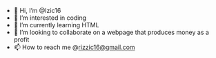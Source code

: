 - 👋 Hi, I’m @Izic16
- 👀 I’m interested in coding
- 🌱 I’m currently learning HTML
- 💞️ I’m looking to collaborate on a webpage that produces money as a profit
- 📫 How to reach me @rizzic16@gmail.com

<!---
Izic16/Izic16 is a ✨ special ✨ repository because its `README.md` (this file) appears on your GitHub profile.
You can click the Preview link to take a look at your changes.
--->
